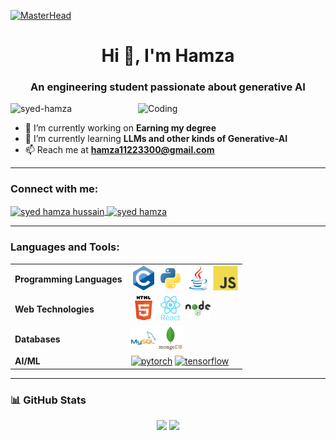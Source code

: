 [![MasterHead](https://user-images.githubusercontent.com/74038190/241765440-80728820-e06b-4f96-9c9e-9df46f0cc0a5.gif)](https://rishavchanda.io)
<h1 align="center">Hi 👋, I'm Hamza</h1>
<h3 align="center"> An engineering student passionate about generative AI</h3>

<img align="right" alt="Coding" width="300" src="https://media.tenor.com/qJ5evVs-_uUAAAAC/coding.gif">

<p align="left"> 
  <img src="https://komarev.com/ghpvc/?username=syed-hamza&label=Profile%20views&color=0e75b6&style=flat" alt="syed-hamza" /> 
</p>

- 🔭 I’m currently working on **Earning my degree**  
- 🌱 I’m currently learning **LLMs and other kinds of Generative-AI**  
- 📫 Reach me at **hamza11223300@gmail.com**

---

<h3 align="left">Connect with me:</h3>
<p align="left">
  <a href="https://www.linkedin.com/in/syed-hamza-edu/" target="blank">
    <img align="center" src="https://raw.githubusercontent.com/rahuldkjain/github-profile-readme-generator/master/src/images/icons/Social/linked-in-alt.svg" alt="syed hamza hussain" height="30" width="40" />
  </a>
  <a href="https://kaggle.com/syedhamzahussain" target="blank">
    <img align="center" src="https://raw.githubusercontent.com/rahuldkjain/github-profile-readme-generator/master/src/images/icons/Social/kaggle.svg" alt="syed hamza" height="30" width="40" />
  </a>
</p>

---

<h3 align="left">Languages and Tools:</h3>

<table>
  <tr>
    <td><strong>Programming Languages</strong></td>
    <td>
      <a href="https://www.cprogramming.com/"><img src="https://raw.githubusercontent.com/devicons/devicon/master/icons/c/c-original.svg" alt="c" width="40" height="40"/></a>
      <a href="https://www.python.org"><img src="https://raw.githubusercontent.com/devicons/devicon/master/icons/python/python-original.svg" alt="python" width="40" height="40"/></a>
      <a href="https://www.java.com"><img src="https://raw.githubusercontent.com/devicons/devicon/master/icons/java/java-original.svg" alt="java" width="40" height="40"/></a>
      <a href="https://developer.mozilla.org/en-US/docs/Web/JavaScript"><img src="https://raw.githubusercontent.com/devicons/devicon/master/icons/javascript/javascript-original.svg" alt="javascript" width="40" height="40"/></a>
    </td>
  </tr>
  <tr>
    <td><strong>Web Technologies</strong></td>
    <td>
      <a href="https://www.w3.org/html/"><img src="https://raw.githubusercontent.com/devicons/devicon/master/icons/html5/html5-original-wordmark.svg" alt="html5" width="40" height="40"/></a>
      <a href="https://reactjs.org/"><img src="https://raw.githubusercontent.com/devicons/devicon/master/icons/react/react-original-wordmark.svg" alt="react" width="40" height="40"/></a>
      <a href="https://nodejs.org"><img src="https://raw.githubusercontent.com/devicons/devicon/master/icons/nodejs/nodejs-original-wordmark.svg" alt="nodejs" width="40" height="40"/></a>
    </td>
  </tr>
  <tr>
    <td><strong>Databases</strong></td>
    <td>
      <a href="https://www.mysql.com/"><img src="https://raw.githubusercontent.com/devicons/devicon/master/icons/mysql/mysql-original-wordmark.svg" alt="mysql" width="40" height="40"/></a>
      <a href="https://www.mongodb.com/"><img src="https://raw.githubusercontent.com/devicons/devicon/master/icons/mongodb/mongodb-original-wordmark.svg" alt="mongodb" width="40" height="40"/></a>
    </td>
  </tr>
  <tr>
    <td><strong>AI/ML</strong></td>
    <td>
      <a href="https://pytorch.org/"><img src="https://www.vectorlogo.zone/logos/pytorch/pytorch-icon.svg" alt="pytorch" width="40" height="40"/></a>
      <a href="https://www.tensorflow.org"><img src="https://www.vectorlogo.zone/logos/tensorflow/tensorflow-icon.svg" alt="tensorflow" width="40" height="40"/></a>
    </td>
  </tr>
</table>

---

### 📊 GitHub Stats
<div align="center">
  <img height="180em" src="https://github-readme-stats-sigma-five.vercel.app/api?username=syed-hamza&show_icons=true&theme=dark" />
  <img height="180em" src="https://github-readme-stats-sigma-five.vercel.app/api/top-langs?username=syed-hamza&show_icons=true&locale=en&layout=compact&theme=dark" />
</div>
